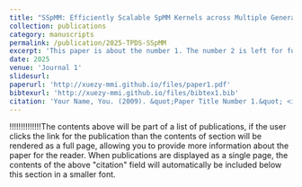 ```yaml
---
title: "SSpMM: Efficiently Scalable SpMM Kernels across Multiple Generations of Tensor Cores"
collection: publications
category: manuscripts
permalink: /publication/2025-TPDS-SSpMM
excerpt: 'This paper is about the number 1. The number 2 is left for future work.'
date: 2025
venue: 'Journal 1'
slidesurl: 
paperurl: 'http://xuezy-mmi.github.io/files/paper1.pdf'
bibtexurl: 'http://xuezy-mmi.github.io/files/bibtex1.bib'
citation: 'Your Name, You. (2009). &quot;Paper Title Number 1.&quot; <i>Journal 1</i>. 1(1).'
---
```

!!!!!!!!!!!!!!The contents above will be part of a list of publications, if the user clicks the link for the publication than the contents of section will be rendered as a full page, allowing you to provide more information about the paper for the reader. When publications are displayed as a single page, the contents of the above "citation" field will automatically be included below this section in a smaller font.
